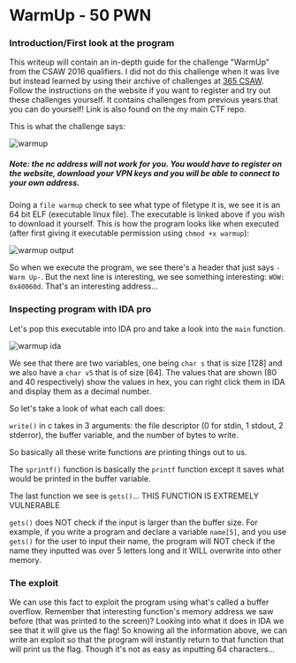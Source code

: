 # WarmUp - 50 PWN

### Introduction/First look at the program
This writeup will contain an in-depth guide for the challenge "WarmUp" from the CSAW 2016 qualifiers. I did not do this challenge when it was live but instead learned by using their archive of challenges at [365 CSAW](https://365.csaw.io/). Follow the instructions on the website if you want to register and try out these challenges yourself. It contains challenges from previous years that you can do yourself! Link is also found on the my main CTF repo.

This is what the challenge says:

![warmup](https://user-images.githubusercontent.com/41026969/50432982-6644ff00-08a3-11e9-8620-b93ddd847117.png)

##### Note: the nc address will not work for you. You would have to register on the website, download your VPN keys and you will be able to connect to your own address. 

Doing a ```file warmup``` check to see what type of filetype it is, we see it is an 64 bit ELF (executable linux file). The executable is linked above if you wish to download it yourself. This is how the program looks like when executed (after first giving it executable permission using ```chmod +x warmup```):

![warmup output](https://user-images.githubusercontent.com/41026969/50433220-a062d080-08a4-11e9-97ba-78a678393f16.png)

So when we execute the program, we see there's a header that just says ```-Warm Up-```. But the next line is interesting, we see something interesting: ```WOW: 0x40060d```. That's an interesting address...

### Inspecting program with IDA pro
Let's pop this executable into IDA pro and take a look into the ```main``` function.

![warmup ida](https://user-images.githubusercontent.com/41026969/50433411-069c2300-08a6-11e9-8f56-ef023af9ce54.png)

We see that there are two variables, one being ```char s``` that is size [128] and we also have a ```char v5``` that is of size [64]. The values that are shown (80 and 40 respectively) show the values in hex, you can right click them in IDA and display them as a decimal number.

So let's take a look of what each call does:

```write()``` in c takes in 3 arguments: the file descriptor (0 for stdin, 1 stdout, 2 stderror), the buffer variable, and the number of bytes to write.

So basically all these write functions are printing things out to us.

The ```sprintf()``` function is basically the ```printf``` function except it saves what would be printed in the buffer variable.

The last function we see is ```gets()```... THIS FUNCTION IS EXTREMELY VULNERABLE

```gets()``` does NOT check if the input is larger than the buffer size. For example, if you write a program and declare a variable ```name[5]```, and you use ```gets()``` for the user to input their name, the program will NOT check if the name they inputted was over 5 letters long and it WILL overwrite into other memory.

### The exploit
We can use this fact to exploit the program using what's called a buffer overflow. Remember that interesting function's memory address we saw before (that was printed to the screen)? Looking into what it does in IDA we see that it will give us the flag! So knowing all the information above, we can write an exploit so that the program will instantly return to that function that will print us the flag. Though it's not as easy as inputting 64 characters... 
